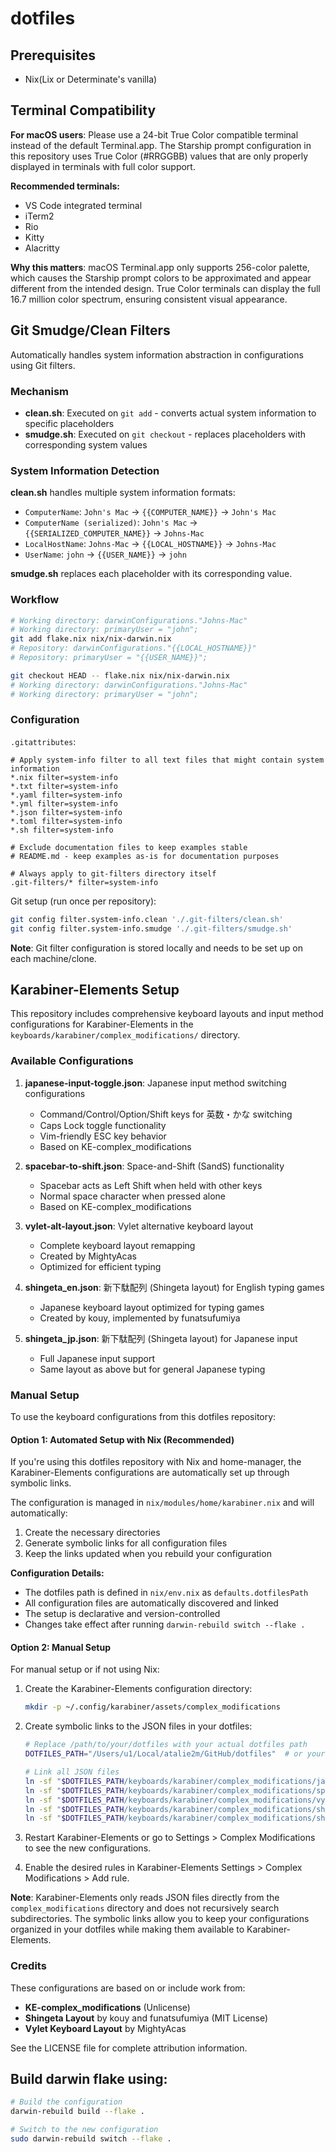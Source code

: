 # dotfiles

## Prerequisites
- Nix(Lix or Determinate's vanilla)

## Terminal Compatibility

**For macOS users**: Please use a 24-bit True Color compatible terminal instead of the default Terminal.app. The Starship prompt configuration in this repository uses True Color (#RRGGBB) values that are only properly displayed in terminals with full color support.

**Recommended terminals:**
- VS Code integrated terminal
- iTerm2
- Rio
- Kitty
- Alacritty

**Why this matters**: macOS Terminal.app only supports 256-color palette, which causes the Starship prompt colors to be approximated and appear different from the intended design. True Color terminals can display the full 16.7 million color spectrum, ensuring consistent visual appearance.

## Git Smudge/Clean Filters

Automatically handles system information abstraction in configurations using Git filters.

### Mechanism

- **clean.sh**: Executed on `git add` - converts actual system information to specific placeholders
- **smudge.sh**: Executed on `git checkout` - replaces placeholders with corresponding system values

### System Information Detection

**clean.sh** handles multiple system information formats:
- `ComputerName`: `John's Mac` → `{{COMPUTER_NAME}}` → `John's Mac`
- `ComputerName (serialized)`: `John's Mac` → `{{SERIALIZED_COMPUTER_NAME}}` → `Johns-Mac`
- `LocalHostName`: `Johns-Mac` → `{{LOCAL_HOSTNAME}}` → `Johns-Mac`
- `UserName`: `john` → `{{USER_NAME}}` → `john`

**smudge.sh** replaces each placeholder with its corresponding value.

### Workflow

```bash
# Working directory: darwinConfigurations."Johns-Mac"
# Working directory: primaryUser = "john";
git add flake.nix nix/nix-darwin.nix
# Repository: darwinConfigurations."{{LOCAL_HOSTNAME}}"
# Repository: primaryUser = "{{USER_NAME}}";

git checkout HEAD -- flake.nix nix/nix-darwin.nix
# Working directory: darwinConfigurations."Johns-Mac"
# Working directory: primaryUser = "john";
```

### Configuration

`.gitattributes`:
```
# Apply system-info filter to all text files that might contain system information
*.nix filter=system-info
*.txt filter=system-info
*.yaml filter=system-info
*.yml filter=system-info
*.json filter=system-info
*.toml filter=system-info
*.sh filter=system-info

# Exclude documentation files to keep examples stable
# README.md - keep examples as-is for documentation purposes

# Always apply to git-filters directory itself
.git-filters/* filter=system-info
```

Git setup (run once per repository):
```bash
git config filter.system-info.clean './.git-filters/clean.sh'
git config filter.system-info.smudge './.git-filters/smudge.sh'
```

**Note**: Git filter configuration is stored locally and needs to be set up on each machine/clone.

## Karabiner-Elements Setup

This repository includes comprehensive keyboard layouts and input method configurations for Karabiner-Elements in the `keyboards/karabiner/complex_modifications/` directory.

### Available Configurations

1. **japanese-input-toggle.json**: Japanese input method switching configurations
   - Command/Control/Option/Shift keys for 英数・かな switching
   - Caps Lock toggle functionality
   - Vim-friendly ESC key behavior
   - Based on KE-complex_modifications

2. **spacebar-to-shift.json**: Space-and-Shift (SandS) functionality
   - Spacebar acts as Left Shift when held with other keys
   - Normal space character when pressed alone
   - Based on KE-complex_modifications

3. **vylet-alt-layout.json**: Vylet alternative keyboard layout
   - Complete keyboard layout remapping
   - Created by MightyAcas
   - Optimized for efficient typing

4. **shingeta_en.json**: 新下駄配列 (Shingeta layout) for English typing games
   - Japanese keyboard layout optimized for typing games
   - Created by kouy, implemented by funatsufumiya

5. **shingeta_jp.json**: 新下駄配列 (Shingeta layout) for Japanese input
   - Full Japanese input support
   - Same layout as above but for general Japanese typing

### Manual Setup

To use the keyboard configurations from this dotfiles repository:

#### Option 1: Automated Setup with Nix (Recommended)

If you're using this dotfiles repository with Nix and home-manager, the Karabiner-Elements configurations are automatically set up through symbolic links.

The configuration is managed in `nix/modules/home/karabiner.nix` and will automatically:
1. Create the necessary directories
2. Generate symbolic links for all configuration files
3. Keep the links updated when you rebuild your configuration

**Configuration Details:**
- The dotfiles path is defined in `nix/env.nix` as `defaults.dotfilesPath`
- All configuration files are automatically discovered and linked
- The setup is declarative and version-controlled
- Changes take effect after running `darwin-rebuild switch --flake .`

#### Option 2: Manual Setup

For manual setup or if not using Nix:

1. Create the Karabiner-Elements configuration directory:
   ```bash
   mkdir -p ~/.config/karabiner/assets/complex_modifications
   ```

2. Create symbolic links to the JSON files in your dotfiles:
   ```bash
   # Replace /path/to/your/dotfiles with your actual dotfiles path
   DOTFILES_PATH="/Users/u1/Local/atalie2m/GitHub/dotfiles"  # or your actual path

   # Link all JSON files
   ln -sf "$DOTFILES_PATH/keyboards/karabiner/complex_modifications/japanese-input-toggle.json" ~/.config/karabiner/assets/complex_modifications/
   ln -sf "$DOTFILES_PATH/keyboards/karabiner/complex_modifications/spacebar-to-shift.json" ~/.config/karabiner/assets/complex_modifications/
   ln -sf "$DOTFILES_PATH/keyboards/karabiner/complex_modifications/vylet-alt-layout.json" ~/.config/karabiner/assets/complex_modifications/
   ln -sf "$DOTFILES_PATH/keyboards/karabiner/complex_modifications/shingeta/shingeta_en.json" ~/.config/karabiner/assets/complex_modifications/
   ln -sf "$DOTFILES_PATH/keyboards/karabiner/complex_modifications/shingeta/shingeta_jp.json" ~/.config/karabiner/assets/complex_modifications/
   ```

3. Restart Karabiner-Elements or go to Settings > Complex Modifications to see the new configurations.

4. Enable the desired rules in Karabiner-Elements Settings > Complex Modifications > Add rule.


**Note**: Karabiner-Elements only reads JSON files directly from the `complex_modifications` directory and does not recursively search subdirectories. The symbolic links allow you to keep your configurations organized in your dotfiles while making them available to Karabiner-Elements.

### Credits

These configurations are based on or include work from:
- **KE-complex_modifications** (Unlicense)
- **Shingeta Layout** by kouy and funatsufumiya (MIT License)
- **Vylet Keyboard Layout** by MightyAcas

See the LICENSE file for complete attribution information.

## Build darwin flake using:
```bash
# Build the configuration
darwin-rebuild build --flake .

# Switch to the new configuration
sudo darwin-rebuild switch --flake .
```
